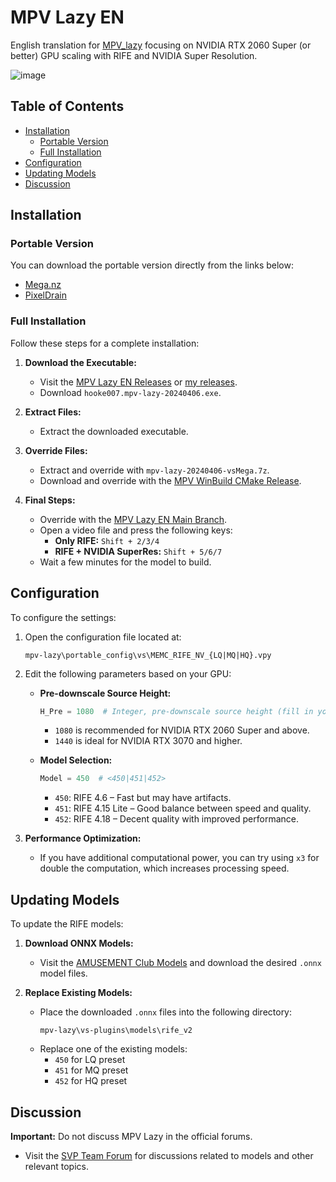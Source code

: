 # MPV Lazy EN

English translation for [MPV_lazy](https://github.com/hooke007/MPV_lazy) focusing on NVIDIA RTX 2060 Super (or better) GPU scaling with RIFE and NVIDIA Super Resolution.

![image](https://github.com/user-attachments/assets/2cb3e22c-e60f-461a-ad5a-51a78a52af4b)

## Table of Contents

- [Installation](#installation)
  - [Portable Version](#portable-version)
  - [Full Installation](#full-installation)
- [Configuration](#configuration)
- [Updating Models](#updating-models)
- [Discussion](#discussion)

## Installation

### Portable Version

You can download the portable version directly from the links below:

- [Mega.nz](https://mega.nz/folder/6rIEFKzY#eo0QBQFR6YLQ8T5CfK1UHQ)
- [PixelDrain](https://pixeldrain.com/u/rncgrnVC)

### Full Installation

Follow these steps for a complete installation:

1. **Download the Executable:**
   - Visit the [MPV Lazy EN Releases](https://github.com/hooke007/MPV_lazy/releases/tag/20240406) or [my releases](https://github.com/vadash/mpv-lazy-en/releases/tag/mpv-lazy-2024V1).
   - Download `hooke007.mpv-lazy-20240406.exe`.

2. **Extract Files:**
   - Extract the downloaded executable.

3. **Override Files:**
   - Extract and override with `mpv-lazy-20240406-vsMega.7z`.
   - Download and override with the [MPV WinBuild CMake Release](https://github.com/shinchiro/mpv-winbuild-cmake/releases/download/20240920/mpv-x86_64-v3-20240920-git-e3eeaec.7z).

4. **Final Steps:**
   - Override with the [MPV Lazy EN Main Branch](https://github.com/vadash/mpv-lazy-en/archive/refs/heads/main.zip).
   - Open a video file and press the following keys:
     - **Only RIFE:** `Shift + 2/3/4`
     - **RIFE + NVIDIA SuperRes:** `Shift + 5/6/7`
   - Wait a few minutes for the model to build.

## Configuration

To configure the settings:

1. Open the configuration file located at:
   ```
   mpv-lazy\portable_config\vs\MEMC_RIFE_NV_{LQ|MQ|HQ}.vpy
   ```

2. Edit the following parameters based on your GPU:

   - **Pre-downscale Source Height:**
     ```python
     H_Pre = 1080  # Integer, pre-downscale source height (fill in your display height)
     ```
     - `1080` is recommended for NVIDIA RTX 2060 Super and above.
     - `1440` is ideal for NVIDIA RTX 3070 and higher.

   - **Model Selection:**
     ```python
     Model = 450  # <450|451|452>
     ```
     - `450`: RIFE 4.6 – Fast but may have artifacts.
     - `451`: RIFE 4.15 Lite – Good balance between speed and quality.
     - `452`: RIFE 4.18 – Decent quality with improved performance.

3. **Performance Optimization:**
   - If you have additional computational power, you can try using `x3` for double the computation, which increases processing speed.

## Updating Models

To update the RIFE models:

1. **Download ONNX Models:**
   - Visit the [AMUSEMENT Club Models](https://github.com/AmusementClub/vs-mlrt/releases/tag/external-models) and download the desired `.onnx` model files.

2. **Replace Existing Models:**
   - Place the downloaded `.onnx` files into the following directory:
     ```
     mpv-lazy\vs-plugins\models\rife_v2
     ```
   - Replace one of the existing models:
     - `450` for LQ preset
     - `451` for MQ preset
     - `452` for HQ preset

## Discussion

**Important:** Do not discuss MPV Lazy in the official forums.

- Visit the [SVP Team Forum](https://www.svp-team.com/forum/viewtopic.php?id=6281) for discussions related to models and other relevant topics.
